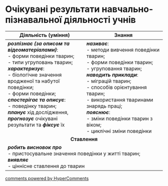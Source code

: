 <div id="hypercomments_widget" class="js-hypercomments-widget invisible"></div>

# Очікувані результати навчально-пізнавальної діяльності учнів

<table>
  <tr>
    <td width="50%" align="center"><b>Діяльність (уміння)</b></td>
    <td width="50%" align="center"><b>Знання</b></td>
  </tr>
<tbody>
  <tr>
<td width="50%" style="vertical-align:top !important;">
<b><i>розпізнає (за описом та відеоматеріалами)</i></b>:<br>
- форми поведінки тварин;<br>
- типи угруповань тварин;<br>
<b><i>характеризує</i></b>: <br>
- біологічне значення вродженої та набутої поведінки;<br>
- форми поведінки;<br>
<b><i>спостерігає та описує</i></b>:<br>
- поведінку тварин;<br>
<b><i>планує</i></b> хід дослідження, <b><i>прогнозує</i></b> очікувані результати та <b><i>фіксує</i></b> їх<br>

</td>
<td width="50%" style="vertical-align:top !important;">
<b><i>називає</i></b>: <br>
- методи вивчення поведінки тварин;<br>
- форми поведінки тварин;<br>
- угруповання тварин; <br>
<i><b>наводить приклади</b></i>:<br>
- міграцій тварин;<br>
- способів орієнтування тварин;<br>
- використання тваринами знарядь праці;<br>
<b><i>пояснює</i></b>:<br>
- зміни поведінки тварин з віком;<br>
- циклічні зміни поведінки
</td>
  </tr>
    <tr>
<td align="center" colspan="2" width="100%" style="vertical-align:top !important;">
<b>Ставлення</b>
</td>
  </tr>
    <tr>
<td colspan="2" width="100%" style="vertical-align:top !important;">
<b><i>робить висновок про</i></b><br>
- пристосувальне значення поведінки у житті тварин; <br>
<b><i>виявляє</i></b> <br>
- ціннісне ставлення до тварин


</td>
  </tr>
</table>

<div class="js-hypercomments-container">
<a href="http://hypercomments.com" class="hc-link" title="comments widget">comments powered by HyperComments</a>
</div>